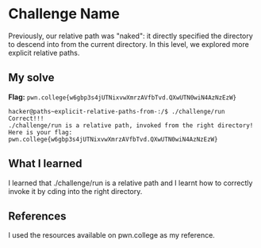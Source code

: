 # Challenge Name
Previously, our relative path was "naked": it directly specified the directory to descend into from the current directory.
In this level, we explored more explicit relative paths.

## My solve
**Flag:** `pwn.college{w6gbp3s4jUTNixvwXmrzAVfbTvd.QXwUTN0wiN4AzNzEzW}`


```hacker@paths~explicit-relative-paths-from-:~$ cd /
hacker@paths~explicit-relative-paths-from-:/$ ./challenge/run
Correct!!!
./challenge/run is a relative path, invoked from the right directory!
Here is your flag:
pwn.college{w6gbp3s4jUTNixvwXmrzAVfbTvd.QXwUTN0wiN4AzNzEzW}
```

## What I learned
I learned that ./challenge/run is a relative path and I learnt how to correctly invoke it by cding into the right directory.

## References 
I used the resources available on pwn.college as my reference.
